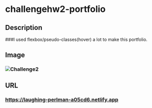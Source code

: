 # challengehw2-portfolio

## Description

###I used flexbox/pseudo-classes(hover) a lot to make this portfolio. 

## Image

### ![Challenge2](https://user-images.githubusercontent.com/95258502/149688029-82a65bfe-b60b-4578-99dc-adfe64910026.png)

## URL 

### https://laughing-perlman-a05cd6.netlify.app
